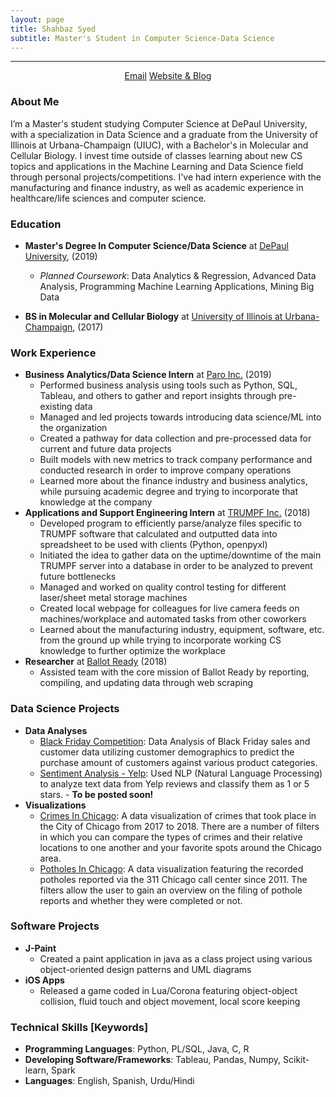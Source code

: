 ```yaml
---
layout: page
title: Shahbaz Syed
subtitle: Master's Student in Computer Science-Data Science
---
```


-------------

<div align="center">
<a href="mailto:shasye54@gmail.com" class="btn btn-success"><span class="glyphicons glyphicons-envelope"></span>Email</a>
<a href="https://www.shahbazsyed.com" class="btn btn-success"><span class="glyphicons glyphicons-pencil"></span>Website & Blog</a>
</div>

### About Me
I’m a Master's student studying Computer Science at DePaul University, with a specialization in Data Science and a graduate from the University of Illinois at Urbana-Champaign (UIUC), with a Bachelor's in Molecular and Cellular Biology. I invest time outside of classes learning about new CS topics and applications in the Machine Learning and Data Science field through personal projects/competitions. I've had intern experience with the manufacturing and finance industry, as well as academic experience in healthcare/life sciences and computer science.

### Education

* **Master's Degree In Computer Science/Data Science** at [DePaul University](https://www.cdm.depaul.edu/academics/Pages/current/Requirements-MS-in-Computer-Science.aspx), (2019)
   * _Planned Coursework_: Data Analytics & Regression, Advanced Data Analysis, Programming Machine Learning Applications, Mining Big Data

* **BS in Molecular and Cellular Biology** at [University of Illinois at Urbana-Champaign](http://catalog.illinois.edu/undergraduate/las/academic-units/molecular-cell-bio/molecular-cellular-biology-concentration/), (2017)

### Work Experience

* **Business Analytics/Data Science Intern** at [Paro Inc.](https://www.paro.io) (2019)
    * Performed business analysis using tools such as Python, SQL, Tableau, and others to gather and report insights through pre-existing data
    * Managed and led projects towards introducing data science/ML into the organization  
    * Created a pathway for data collection and pre-processed data for current and future data projects
    * Built models with new metrics to track company performance and conducted research in order to improve company operations
    * Learned more about the finance industry and business analytics, while pursuing academic degree and trying to incorporate that knowledge at the company
* **Applications and Support Engineering Intern** at [TRUMPF Inc.](https://www.trumpf.com/en_US/) (2018)
    * Developed program to efficiently parse/analyze files specific to TRUMPF software that calculated and outputted data into spreadsheet to be used with clients (Python, openpyxl)
    * Initiated the idea to gather data on the uptime/downtime of the main TRUMPF server into a database in order to be analyzed to prevent future bottlenecks
    * Managed and worked on quality control testing for different laser/sheet metal storage machines
    * Created local webpage for colleagues for live camera feeds on machines/workplace and automated tasks from other coworkers
    * Learned about the manufacturing industry, equipment, software, etc. from the ground up while trying to incorporate working CS knowledge to further optimize the workplace
* **Researcher** at [Ballot Ready](https://www.ballotready.org) (2018)
    * Assisted team with the core mission of Ballot Ready by reporting, compiling, and updating data through web scraping

### Data Science Projects

* **Data Analyses**
  * [Black Friday Competition](https://www.shahbazsyed.com/Black_Friday): Data Analysis of Black Friday sales and customer data utilizing customer demographics to predict the purchase amount of customers against various product categories.
  * [Sentiment Analysis - Yelp](https://www.shahbazsyed.com): Used NLP (Natural Language Processing) to analyze text data from Yelp reviews and classify them as 1 or 5 stars. - **To be posted soon!**
* **Visualizations**
  * [Crimes In Chicago](https://www.shahbazsyed.com/crimes): A data visualization of crimes that took place in the City of Chicago from 2017 to 2018. There are a number of filters in which you can compare the types of crimes and their relative locations to one another and your favorite spots around the Chicago area.
  * [Potholes In Chicago](https://www.shahbazsyed.com/potholes): A data visualization featuring the recorded potholes reported via the 311 Chicago call center since 2011. The filters allow the user to gain an overview on the filing of pothole reports and whether they were completed or not.

### Software Projects

* **J-Paint**
    * Created a paint application in java as a class project using various object-oriented design patterns and UML diagrams
* **iOS Apps**
    * Released a game coded in Lua/Corona featuring object-object collision, fluid touch and object movement, local score keeping

### Technical Skills [Keywords]
* **Programming Languages**: Python, PL/SQL, Java, C, R
* **Developing Software/Frameworks**: Tableau, Pandas, Numpy, Scikit-learn, Spark
* **Languages**: English, Spanish, Urdu/Hindi
